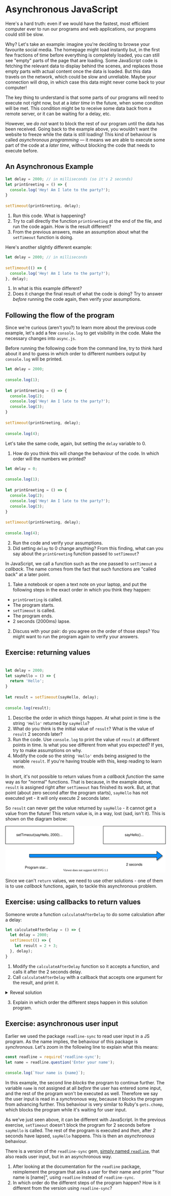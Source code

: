 # Asynchronous JavaScript

Here's a hard truth: even if we would have the fastest, most efficient computer ever to run our programs and web applications, our programs could still be slow. 

Why? Let's take an example: imagine you're deciding to browse your favourite social media. The homepage might load instantly but, in the first few fractions of time before everything is completely loaded, you can still see "empty" parts of the page that are loading. Some JavaScript code is fetching the relevant data to display behind the scenes, and replaces those empty parts with actual content once the data is loaded. But this data travels on the network, which could be slow and unreliable. Maybe your connection will drop, in which case this data might never come back to your computer!

The key thing to understand is that some parts of our programs will need to execute not right now, but at a *later time* in the future, when some conditon will be met. This condition might be to receive some data back from a remote server, or it can be waiting for a delay, etc.

However, we *do not* want to block the rest of our program until the data has been received. Going back to the example above, you wouldn't want the website to freeze while the data is still loading! This kind of behaviour is called *asynchronous programming* — it means we are able to execute some part of the code at a *later time*, without blocking the code that needs to execute before.

## An Asynchronous Example

```javascript
let delay = 2000; // in milliseconds (so it's 2 seconds)
let printGreeting = () => {
  console.log('Hey! Am I late to the party?');
}

setTimeout(printGreeting, delay);
```

1. Run this code. What is happening? 
2. Try to call directly the function `printGreeting` at the end of the file, and run the code again. How is the result different?
3. From the previous answers, make an assumption about what the `setTimeout` function is doing. 

Here's another slightly different example:
```javascript
let delay = 2000; // in milliseconds

setTimeout(() => {
  console.log('Hey! Am I late to the party?');
}, delay);
```

1. In what is this example different? 
2. Does it change the final result of what the code is doing? Try to answer *before* running the code again, then verify your assumptions.

## Following the flow of the program

Since we're curious (aren't you?) to learn more about the previous code example, let's add a few `console.log` to get visibility in the code. Make the necessary changes into `async.js`.

Before running the following code from the command line, try to think hard about it and to guess in which order to different numbers output by `console.log` will be printed. 

```javascript
let delay = 2000;

console.log(1);

let printGreeting = () => {
  console.log(2);
  console.log('Hey! Am I late to the party?');
  console.log(3);
}

setTimeout(printGreeting, delay);

console.log(4);
```

Let's take the same code, again, but setting the `delay` variable to 0. 

 1. How do you think this will change the behaviour of the code. In which order will the numbers we printed?

```javascript
let delay = 0;

console.log(1);

let printGreeting = () => {
  console.log(2);
  console.log('Hey! Am I late to the party?');
  console.log(3);
}

setTimeout(printGreeting, delay);

console.log(4);
```

 2. Run the code and verify your assumptions. 
 3. Did setting `delay` to 0 change anything? From this finding, what can you say about the `printGreeting` function passed to `setTimeout`? 

In JavaScript, we call a function such as the one passed to `setTimeout` a *callback*. The name comes from the fact that such functions are "called back" at a later point.

1. Take a notebook or open a text note on your laptop, and put the following steps in the exact order in which you think they happen: 
  * `printGreeting` is called.
  * The program starts.
  * `setTimeout` is called.
  * The program ends.
  * 2 seconds (2000ms) lapse.  
2. Discuss with your pair: do you agree on the order of those steps? You might want to run the program again to verify your answers.

## Exercise: returning values

```javascript

let delay = 2000;
let sayHello = () => {
  return 'Hello';
}

let result = setTimeout(sayHello, delay);

console.log(result);
```

1. Describe the order in which things happen. At what point in time is the string `'Hello'` returned by `sayHello`?
2. What do you think is the initial value of `result`? What is the value of `result` 2 seconds later?
3. Run the code. Use `console.log` to print the value of `result` at different points in time. Is what you see different from what you expected? If yes, try to make assumptions on why.
4. Modify the code so the string `'Hello'` ends being assigned to the variable `result`. If you're having trouble with this, keep reading to learn more.


In short, it's not possible to return values from a *callback function* the same way as for "normal" functions. That is because, in the example above, `result` is assigned right after `setTimeout` has finished its work. But, at that point (about zero second after the program starts), `sayHello` has not executed yet - it will only execute 2 seconds later.

So `result` can never get the value returned by `sayHello` - it cannot get a value from the future! This return value is, in a way, lost (sad, isn't it). This is shown on the diagram below:

![Diagram](images/async-return-value.svg)

Since we can't `return` values, we need to use other solutions - one of them is to use *callback* functions, again, to tackle this asynchronous problem.

## Exercise: using callbacks to return values

Someone wrote a function `calculateAfterDelay` to do some calculation after a delay:

```javascript
let calculateAfterDelay = () => {
  let delay = 2000;
  setTimeout(() => {
    let result = 2 + 3;
  }, delay);
}
```

1. Modify the `calculateAfterDelay` function so it accepts a function, and calls it after the 2 seconds delay.
2. Call `calculateAfterDelay` with a callback that accepts one argument for the result, and print it.

<details>
<summary>Reveal solution</summary>

```javascript
let calculateAfterDelay = (callback) => {
  let delay = 2000;
  setTimeout(() => {
    let result = 2 + 3;
    callback(result);
  }, delay);
}

calculateAfterDelay((result) => {
  console.log(result);
})
```

</details>

3. Explain in which order the different steps happen in this solution program.

## Exercise: asynchronous user input

Earlier we used the package `readline-sync` to read user input in a JS program. As the name implies, the behaviour of this package is *synchronous*. Let's zoom in the following line to explain what this means:

```javascript
const readline = require('readline-sync');
let name = readline.question('Enter your name');

console.log(`Your name is {name}`);
```

In this example, the second line *blocks* the program to continue further. The variable `name` is not assigned at all *before* the user has entered some input, and the rest of the program won't be executed as well. Therefore we say the user input is read in a *synchronous* way, because it blocks the program from advancing further. This behaviour is very similar to Ruby's `gets.chomp`, which blocks the program while it's waiting for user input.

As we've just seen above, it can be different with JavaScript. In the previous exercise, `setTimeout` doesn't block the program for 2 seconds before `sayHello` is called. The rest of the program is executed and *then*, after 2 seconds have lapsed, `sayHello` happens. This is then an *asynchronous* behaviour.

There is a version of the `readline-sync` gem, [simply named `readline`](https://node.readthedocs.io/en/stable/api/readline/), that also reads user input, but in an asynchronous way.

1. After looking at the documentation for the `readline` package, reimplement the program that asks a user for their name and print "Your name is [name]", using `readline` instead of `readline-sync`.
2. In which order do the different steps of the program happen? How is it different from the version using `readline-sync`?